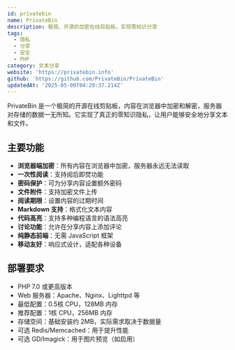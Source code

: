 ```yaml
---
id: privatebin
name: PrivateBin
description: 极简、开源的加密在线剪贴板，实现零知识分享
tags:
  - 隐私
  - 分享
  - 安全
  - PHP
category: 文本分享
website: 'https://privatebin.info'
github: 'https://github.com/PrivateBin/PrivateBin'
updatedAt: '2025-05-09T04:29:37.214Z'
---
```


PrivateBin 是一个极简的开源在线剪贴板，内容在浏览器中加密和解密，服务器对存储的数据一无所知。它实现了真正的零知识隐私，让用户能够安全地分享文本和文件。

## 主要功能

- **浏览器端加密**：所有内容在浏览器中加密，服务器永远无法读取
- **一次性阅读**：支持阅后即焚功能
- **密码保护**：可为分享内容设置额外密码
- **文件附件**：支持加密文件上传
- **阅读期限**：设置内容的过期时间
- **Markdown 支持**：格式化文本内容
- **代码高亮**：支持多种编程语言的语法高亮
- **讨论功能**：允许在分享内容上添加评论
- **纯静态前端**：无需 JavaScript 框架
- **移动友好**：响应式设计，适配各种设备

## 部署要求

- PHP 7.0 或更高版本
- Web 服务器：Apache、Nginx、Lighttpd 等
- 最低配置：0.5核 CPU，128MB 内存
- 推荐配置：1核 CPU，256MB 内存
- 存储空间：基础安装约 2MB，实际需求取决于数据量
- 可选 Redis/Memcached：用于提升性能
- 可选 GD/Imagick：用于图片预览（如启用） 
